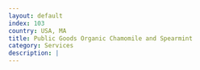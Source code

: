 ```yaml
---
layout: default
index: 103
country: USA, MA
title: Public Goods Organic Chamomile and Spearmint
category: Services
description: |
---
```

